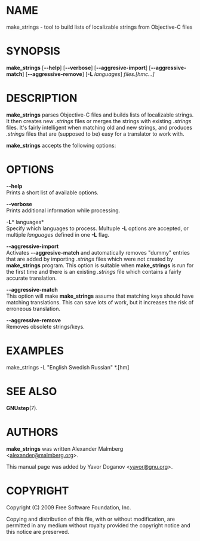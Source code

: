 NAME
====

make\_strings - tool to build lists of localizable strings from Objective-C files

SYNOPSIS
========

**make\_strings** \[**--help**\] \[**--verbose**\] \[**--aggresive-import**\] \[**--aggressive-match**\] \[**--aggressive-remove**\] \[**-L** *languages*\] *files.\[hmc...\]*  

DESCRIPTION
===========

**make\_strings** parses Objective-C files and builds lists of localizable strings. It then creates new *.strings* files or merges the strings with existing *.strings* files. It's fairly intelligent when matching old and new strings, and produces *.strings* files that are (supposed to be) easy for a translator to work with.

**make\_strings** accepts the following options:

OPTIONS
=======

**--help**  
Prints a short list of available options.

**--verbose**  
Prints additional information while processing.

**-L*** languages*  
Specify which languages to process. Multuple **-L** options are accepted, or multiple *languages* defined in one **-L** flag.

**--aggressive-import**  
Activates **--aggresive-match** and automatically removes "dummy" entries that are added by importing *.strings* files which were not created by **make\_strings** program. This option is suitable when **make\_strings** is run for the first time and there is an existing *.strings* file which contains a fairly accurate translation.

**--aggressive-match**  
This option will make **make\_strings** assume that matching keys should have matching translations. This can save lots of work, but it increases the risk of erroneous translation.

**--aggressive-remove**  
Removes obsolete strings/keys.

EXAMPLES
========

make\_strings -L "English Swedish Russian" \*.\[hm\]

SEE ALSO
========

**GNUstep**(7).

AUTHORS
=======

**make\_strings** was written Alexander Malmberg &lt;alexander@malmberg.org&gt;.

This manual page was added by Yavor Doganov &lt;yavor@gnu.org&gt;.

COPYRIGHT
=========

Copyright (C) 2009 Free Software Foundation, Inc.

Copying and distribution of this file, with or without modification, are permitted in any medium without royalty provided the copyright notice and this notice are preserved.
